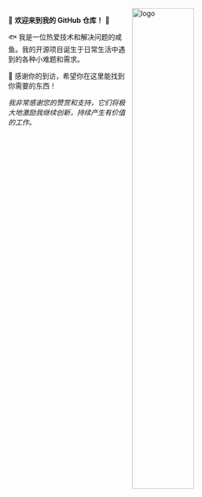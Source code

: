 <img src="https://github-readme-stats.vercel.app/api?username=omskk&show_icons=false&theme=Default" alt="logo" align="right" width="50%" />

🤖 **欢迎来到我的 GitHub 仓库！** 🚀

🐟️ 我是一位热爱技术和解决问题的咸鱼。我的开源项目诞生于日常生活中遇到的各种小难题和需求。

🎉 感谢你的到访，希望你在这里能找到你需要的东西！

  

  
*我非常感谢您的赞赏和支持，它们将极大地激励我继续创新，持续产生有价值的工作。*

</details> 

